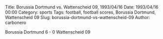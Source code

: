 Title: Borussia Dortmund vs. Wattenscheid 09, 1993/04/16
Date: 1993/04/16 00:00
Category: sports
Tags: football, football scores, Borussia Dortmund, Wattenscheid 09
Slug: borussia-dortmund-vs-wattenscheid-09
Author: carbonero


Borussia Dortmund 6 - 0 Wattenscheid 09
